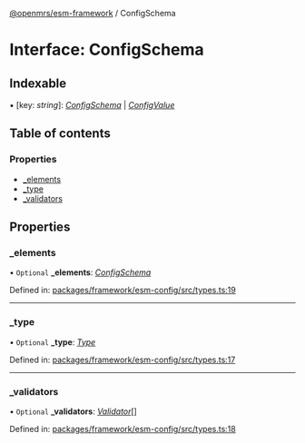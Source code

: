 [@openmrs/esm-framework](../API.md) / ConfigSchema

# Interface: ConfigSchema

## Indexable

▪ [key: *string*]: [*ConfigSchema*](configschema.md) \| [*ConfigValue*](../API.md#configvalue)

## Table of contents

### Properties

- [\_elements](configschema.md#_elements)
- [\_type](configschema.md#_type)
- [\_validators](configschema.md#_validators)

## Properties

### \_elements

• `Optional` **\_elements**: [*ConfigSchema*](configschema.md)

Defined in: [packages/framework/esm-config/src/types.ts:19](https://github.com/openmrs/openmrs-esm-core/blob/master/packages/framework/esm-config/src/types.ts#L19)

___

### \_type

• `Optional` **\_type**: [*Type*](../enums/type.md)

Defined in: [packages/framework/esm-config/src/types.ts:17](https://github.com/openmrs/openmrs-esm-core/blob/master/packages/framework/esm-config/src/types.ts#L17)

___

### \_validators

• `Optional` **\_validators**: [*Validator*](../API.md#validator)[]

Defined in: [packages/framework/esm-config/src/types.ts:18](https://github.com/openmrs/openmrs-esm-core/blob/master/packages/framework/esm-config/src/types.ts#L18)
